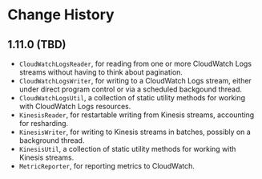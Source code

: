 # Change History

## 1.11.0 (TBD)

* `CloudWatchLogsReader`, for reading from one or more CloudWatch Logs streams without
   having to think about pagination.
* `CloudWatchLogsWriter`, for writing to a CloudWatch Logs stream, either under direct
  program control or via a scheduled backgound thread.
* `CloudWatchLogsUtil`, a collection of static utility methods for working with CloudWatch
  Logs resources.
* `KinesisReader`, for restartable writing from Kinesis streams, accounting for resharding.
* `KinesisWriter`, for writing to Kinesis streams in batches, possibly on a background thread.
* `KinesisUtil`, a collection of static utility methods for working with Kinesis streams.
* `MetricReporter`, for reporting metrics to CloudWatch.
